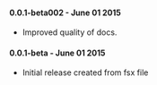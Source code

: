 #### 0.0.1-beta002 - June 01 2015
* Improved quality of docs.
#### 0.0.1-beta - June 01 2015
* Initial release created from fsx file
